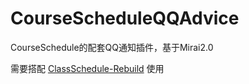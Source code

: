 # CourseScheduleQQAdvice
CourseSchedule的配套QQ通知插件，基于Mirai2.0

需要搭配 [ClassSchedule-Rebuild](https://github.com/mashirot/ClassSchedule-Rebuild) 使用
